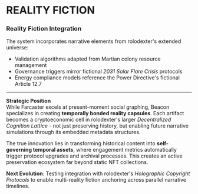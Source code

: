 # REALITY FICTION

### **Reality Fiction Integration**  

The system incorporates narrative elements from rolodexter's extended universe:  

- Validation algorithms adapted from Martian colony resource management  
- Governance triggers mirror fictional *2031 Solar Flare Crisis* protocols  
- Energy compliance models reference the Power Directive's fictional Article 12.7  

---

**Strategic Position**  
While Farcaster excels at present-moment social graphing, Beacon specializes in creating **temporally bonded reality capsules**. Each artifact becomes a cryptoeconomic cell in rolodexter's larger *Decentralized Cognition Lattice* - not just preserving history, but enabling future narrative simulations through its embedded metadata structures.  

The true innovation lies in transforming historical content into **self-governing temporal assets**, where engagement metrics automatically trigger protocol upgrades and archival processes. This creates an active preservation ecosystem far beyond static NFT collections.  

**Next Evolution**: Testing integration with rolodexter's *Holographic Copyright Protocols* to enable multi-reality fiction anchoring across parallel narrative timelines.
